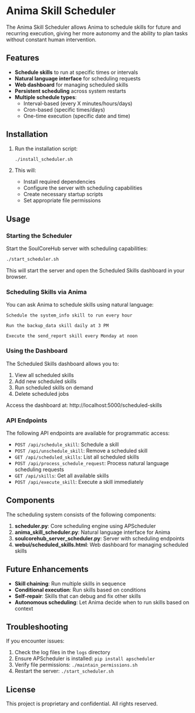 # Anima Skill Scheduler

The Anima Skill Scheduler allows Anima to schedule skills for future and recurring execution, giving her more autonomy and the ability to plan tasks without constant human intervention.

## Features

- **Schedule skills** to run at specific times or intervals
- **Natural language interface** for scheduling requests
- **Web dashboard** for managing scheduled skills
- **Persistent scheduling** across system restarts
- **Multiple schedule types**:
  - Interval-based (every X minutes/hours/days)
  - Cron-based (specific times/days)
  - One-time execution (specific date and time)

## Installation

1. Run the installation script:
   ```bash
   ./install_scheduler.sh
   ```

2. This will:
   - Install required dependencies
   - Configure the server with scheduling capabilities
   - Create necessary startup scripts
   - Set appropriate file permissions

## Usage

### Starting the Scheduler

Start the SoulCoreHub server with scheduling capabilities:

```bash
./start_scheduler.sh
```

This will start the server and open the Scheduled Skills dashboard in your browser.

### Scheduling Skills via Anima

You can ask Anima to schedule skills using natural language:

```
Schedule the system_info skill to run every hour
```

```
Run the backup_data skill daily at 3 PM
```

```
Execute the send_report skill every Monday at noon
```

### Using the Dashboard

The Scheduled Skills dashboard allows you to:

1. View all scheduled skills
2. Add new scheduled skills
3. Run scheduled skills on demand
4. Delete scheduled jobs

Access the dashboard at: http://localhost:5000/scheduled-skills

### API Endpoints

The following API endpoints are available for programmatic access:

- `POST /api/schedule_skill`: Schedule a skill
- `POST /api/unschedule_skill`: Remove a scheduled skill
- `GET /api/scheduled_skills`: List all scheduled skills
- `POST /api/process_schedule_request`: Process natural language scheduling requests
- `GET /api/skills`: Get all available skills
- `POST /api/execute_skill`: Execute a skill immediately

## Components

The scheduling system consists of the following components:

1. **scheduler.py**: Core scheduling engine using APScheduler
2. **anima_skill_scheduler.py**: Natural language interface for Anima
3. **soulcorehub_server_scheduler.py**: Server with scheduling endpoints
4. **webui/scheduled_skills.html**: Web dashboard for managing scheduled skills

## Future Enhancements

- **Skill chaining**: Run multiple skills in sequence
- **Conditional execution**: Run skills based on conditions
- **Self-repair**: Skills that can debug and fix other skills
- **Autonomous scheduling**: Let Anima decide when to run skills based on context

## Troubleshooting

If you encounter issues:

1. Check the log files in the `logs` directory
2. Ensure APScheduler is installed: `pip install apscheduler`
3. Verify file permissions: `./maintain_permissions.sh`
4. Restart the server: `./start_scheduler.sh`

## License

This project is proprietary and confidential. All rights reserved.
